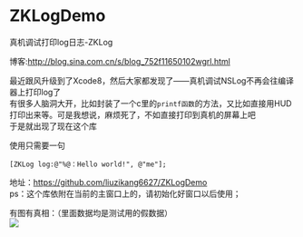 # ZKLogDemo
真机调试打印log日志-ZKLog

博客:http://blog.sina.com.cn/s/blog_752f11650102wgrl.html

最近跟风升级到了Xcode8，然后大家都发现了——真机调试NSLog不再会往编译器上打印log了<br>
有很多人脑洞大开，比如封装了一个c里的`printf函数`的方法，又比如直接用HUD打印出来等。可是我想说，麻烦死了，不如直接打印到真机的屏幕上吧<br>
于是就出现了现在这个库<br>

使用只需要一句
```Object-C
[ZKLog log:@"%@：Hello world!", @"me"];
```

地址：https://github.com/liuzikang6627/ZKLogDemo <br>
ps：这个库依附在当前的主窗口上的，请初始化好窗口以后使用；

有图有真相：（里面数据均是测试用的假数据）<br>
![](http://s12.sinaimg.cn/mw690/00293dkxzy76FiFk2E3ab&690)
